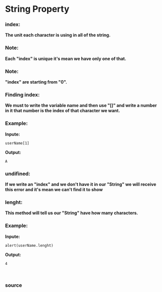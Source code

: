 # String Property

### index: 
**The unit each character is using in all of the string.**

### Note: 
**Each "index" is unique it's mean we have only one of that.**

### Note: 
**"index" are starting from "0".**

### Finding index: 
**We must to write the variable name and then use "[]" and write a number in it that number is the index of that character we want.**

### Example:

**Inpute:**

```
userName[1]
```

**Output:**

```
A
```

### undifined: 
**If we write an "index" and we don't have it in our "String" we will receive this error and it's mean we can't find it to show**

### lenght: 
**This method will tell us our "String" have how many characters.**

### Example:

**Inpute:**
```
alert(userName.lenght)
```

**Output:**
```
4
```


<br>

### <a href="https://www.w3schools.com/jsref/jsref_obj_string.asp" style="text-decoration: none;"> source </a>